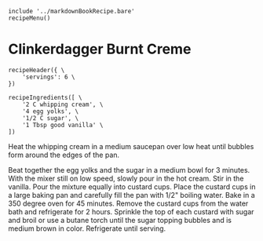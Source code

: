 ~~~ markdown-script
include '../markdownBookRecipe.bare'
recipeMenu()
~~~

# Clinkerdagger Burnt Creme

~~~ markdown-script
recipeHeader({ \
    'servings': 6 \
})
~~~

~~~ markdown-script
recipeIngredients([ \
    '2 C whipping cream', \
    '4 egg yolks', \
    '1/2 C sugar', \
    '1 Tbsp good vanilla' \
])
~~~

Heat the whipping cream in a medium saucepan over low heat until bubbles form around the edges of
the pan.

Beat together the egg yolks and the sugar in a medium bowl for 3 minutes. With the mixer still on
low speed, slowly pour in the hot cream. Stir in the vanilla. Pour the mixture equally into custard
cups. Place the custard cups in a large baking pan and carefully fill the pan with 1/2" boiling
water. Bake in a 350 degree oven for 45 minutes. Remove the custard cups from the water bath and
refrigerate for 2 hours. Sprinkle the top of each custard with sugar and broil or use a butane
torch until the sugar topping bubbles and is medium brown in color. Refrigerate until serving.
